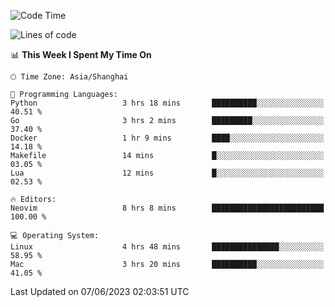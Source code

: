 <!--START_SECTION:waka-->
![Code Time](http://img.shields.io/badge/Code%20Time-1%2C384%20hrs%2056%20mins-blue)

![Lines of code](https://img.shields.io/badge/From%20Hello%20World%20I%27ve%20Written-261.4%20thousand%20lines%20of%20code-blue)

📊 **This Week I Spent My Time On** 

```text
🕑︎ Time Zone: Asia/Shanghai

💬 Programming Languages: 
Python                   3 hrs 18 mins       ██████████░░░░░░░░░░░░░░░   40.51 % 
Go                       3 hrs 2 mins        █████████░░░░░░░░░░░░░░░░   37.40 % 
Docker                   1 hr 9 mins         ████░░░░░░░░░░░░░░░░░░░░░   14.18 % 
Makefile                 14 mins             █░░░░░░░░░░░░░░░░░░░░░░░░   03.05 % 
Lua                      12 mins             █░░░░░░░░░░░░░░░░░░░░░░░░   02.53 % 

🔥 Editors: 
Neovim                   8 hrs 8 mins        █████████████████████████   100.00 % 

💻 Operating System: 
Linux                    4 hrs 48 mins       ███████████████░░░░░░░░░░   58.95 % 
Mac                      3 hrs 20 mins       ██████████░░░░░░░░░░░░░░░   41.05 % 
```


 Last Updated on 07/06/2023 02:03:51 UTC
<!--END_SECTION:waka-->
